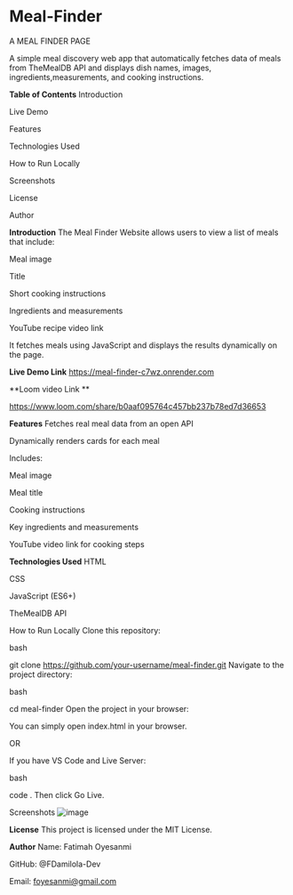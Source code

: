# Meal-Finder
A MEAL FINDER PAGE

A simple meal discovery web app that automatically fetches data of meals from TheMealDB API and displays dish names, images, ingredients,measurements, and cooking instructions.

**Table of Contents**
Introduction

Live Demo

Features

Technologies Used

How to Run Locally

Screenshots

License

Author

**Introduction**
The Meal Finder Website allows users to view a list of meals that include:

Meal image

Title

Short cooking instructions

Ingredients and measurements

YouTube recipe video link

It fetches meals using JavaScript and displays the results dynamically on the page.

**Live Demo Link**
https://meal-finder-c7wz.onrender.com

**Loom video Link **

https://www.loom.com/share/b0aaf095764c457bb237b78ed7d36653  


**Features**
Fetches real meal data from an open API

Dynamically renders cards for each meal

Includes:

Meal image

Meal title

Cooking instructions

Key ingredients and measurements

YouTube video link for cooking steps

**Technologies Used**
HTML

CSS

JavaScript (ES6+)

TheMealDB API

How to Run Locally
Clone this repository:

bash

git clone https://github.com/your-username/meal-finder.git
Navigate to the project directory:

bash

cd meal-finder
Open the project in your browser:

You can simply open index.html in your browser.

OR

If you have VS Code and Live Server:

bash

code .
Then click Go Live.

Screenshots
![image](https://github.com/user-attachments/assets/a318b081-26a7-4c47-a01c-e364e9b91fc4)


**License**
This project is licensed under the MIT License.

**Author**
Name: Fatimah Oyesanmi

GitHub: @FDamilola-Dev

Email: foyesanmi@gmail.com



